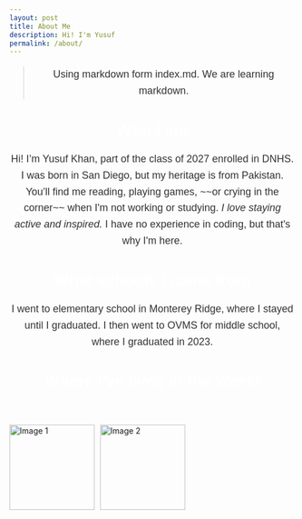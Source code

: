 ```yaml
---
layout: post
title: About Me
description: Hi! I'm Yusuf
permalink: /about/
---
```

> Using markdown form index.md.  We are learning markdown.
<!-- Add Google Fonts link for fancier text styles -->
<link rel="stylesheet" href="https://fonts.googleapis.com/css2?family=Poppins:wght@400;600&family=Dancing+Script:wght@700&display=swap">

<style>
    /* Style the page titles */
    h1, h2, h3 {
        font-family: 'Poppins', sans-serif;
        font-weight: 600;
        text-align: center; /* Center the titles */
        color: white; /* Change title color to white */
        margin-bottom: 20px;
    }
    
    h1 {
        font-size: 36px; /* Large title */
    }

    h2, h3 {
        font-size: 28px; /* Smaller section titles */
    }

    /* Style the grid container and items */
    .grid-container {
        display: flex;
        flex-wrap: wrap; /* Allow the items to wrap */
        gap: 10px;
        padding: 20px;
        justify-content: center; /* Center the grid items horizontally */
        margin: 0 auto; /* Center the entire grid on the page */
        max-width: 800px; /* Limit the width of the grid container */
    }

    .grid-item {
        text-align: center;
        padding: 20px;
        background-color: lightblue; /* Light blue bubble background */
        border-radius: 15px; /* Create rounded corners for bubble effect */
        box-shadow: 0 4px 8px rgba(0, 0, 0, 0.1); /* Add slight shadow for depth */
        font-family: 'Poppins', sans-serif; /* Fancy font for the general text */
        width: 200px; /* Set a fixed width for the bubble */
    }

    .grid-item img {
        width: 140%; /* Larger flags */
        height: 180px; /* Increase height for larger size */
        object-fit: contain; /* Ensure the image fits within the fixed height */
        display: block;
        margin: 0 auto;
    }

    /* Change text color to black */
    .grid-item p {
        margin: 5px 0; /* Add some margin for spacing */
        color: black; /* Change text color to black */
    }

    .grid-item p:first-of-type {
        font-family: 'Dancing Script', cursive; /* Fancy cursive font for greetings */
        font-size: 24px; /* Larger font size for greetings */
        color: black; /* Change greeting text color to black */
    }
    
    /* Style the descriptive text sections */
    p {
        font-family: 'Poppins', sans-serif;
        font-size: 18px;
        line-height: 1.6;
        text-align: center; /* Center the paragraph text */
        color: #333;
    }
</style>

<h2>Who I am</h2>
<p>Hi! I’m Yusuf Khan, part of the class of 2027 enrolled in DNHS. I was born in San Diego, but my heritage is from Pakistan. You’ll find me reading, playing games, ~~or crying in the corner~~ when I'm not working or studying. <em>I love staying active and inspired.</em> I have no experience in coding, but that's why I'm here.</p>

<h2>What schools I came from</h2>
<p>I went to elementary school in Monterey Ridge, where I stayed until I graduated. I then went to OVMS for middle school, where I graduated in 2023.</p>

<h2>Where I've lived in the World</h2>

<!-- This grid_container class is for the CSS styling, the id is for JavaScript connection -->
<div class="grid-container" id="grid_container">
    <!-- content will be added here by JavaScript -->
</div>

<script>
    var container = document.getElementById("grid_container"); 

    var http_source = "https://upload.wikimedia.org/wikipedia/commons/";
    var living_in_the_world = [
        {"flag": "0/01/Flag_of_California.svg", "greeting": "Hey", "description": "California - Lived here my whole life"},
        {"flag": "3/32/Flag_of_Pakistan.svg", "greeting": "Salaam", "description": "Pakistan - I occasionally visit"},
    ]; 
    
    for (const location of living_in_the_world) {
        var gridItem = document.createElement("div");
        gridItem.className = "grid-item";  
        var img = document.createElement("img");
        img.src = http_source + location.flag; 
        img.alt = location.flag + " Flag"; 

        var description = document.createElement("p");
        description.textContent = location.description; 

        var greeting = document.createElement("p");
        greeting.textContent = location.greeting;  

        gridItem.appendChild(img);
        gridItem.appendChild(description);
        gridItem.appendChild(greeting);

        container.appendChild(gridItem);
    }
</script>

<div style="display: flex; flex-wrap: wrap; gap: 10px;">
  <img src="{{site.baseurl}}/images/about.md_images/Family.jpg" alt="Image 1" style="width: 150px; height: auto; object-fit: cover;">
  <img src="{{site.baseurl}}/images/about.md_images/Food.jpg" alt="Image 2" style="width: 150px; height: auto; object-fit: cover;">
</div>

<script src="https://utteranc.es/client.js"
        repo="YusufK-25/yusuf_2025"
        issue-term="title"
        label="blogpost-comment"
        theme="github-dark"
        crossorigin="anonymous"
        async>
</script>